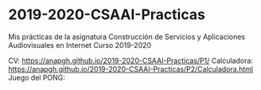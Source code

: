 # 2019-2020-CSAAI-Practicas
Mis prácticas de la asignatura Construcción de Servicios y Aplicaciones Audiovisuales en Internet
Curso 2019-2020  

CV: https://anapgh.github.io/2019-2020-CSAAI-Practicas/P1/
Calculadora: https://anapgh.github.io/2019-2020-CSAAI-Practicas/P2/Calculadora.html
Juego del PONG: 
